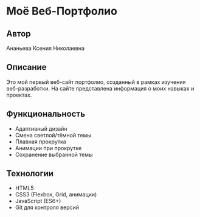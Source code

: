 # Моё Веб-Портфолио

## Автор
Ананьева Ксения Николаевна

## Описание
Это мой первый веб-сайт портфолио, созданный в рамках изучения веб-разработки. На сайте представлена информация о моих навыках и проектах.

## Функциональность
- Адаптивный дизайн
- Смена светлой/тёмной темы
- Плавная прокрутка
- Анимации при прокрутке
- Сохранение выбранной темы

## Технологии
- HTML5
- CSS3 (Flexbox, Grid, анимации)
- JavaScript (ES6+)
- Git для контроля версий


